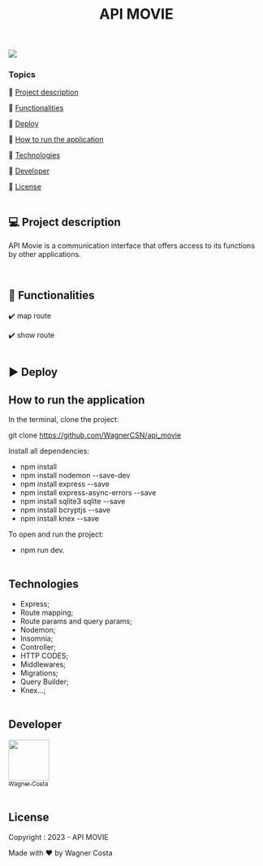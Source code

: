 <h1 align="center">API MOVIE</h1> 

<p><br/><br/>
   <img src="http://img.shields.io/static/v1?label=STATUS&message=CONCLUIDO&color=GREEN&style=for-the-badge"/>
</p>

### Topics 

:small_blue_diamond: [Project description](#-project-description)

:small_blue_diamond: [Functionalities](#-functionalities)

:small_blue_diamond: [Deploy](#arrow_forward-deploy)

:small_blue_diamond: [How to run the application](#how-to-run-the-application)

:small_blue_diamond: [Technologies](#technologies)

:small_blue_diamond: [Developer](#developer)

:small_blue_diamond: [License](#license)<br/><br/>


## 💻 Project description

<p align="justify">
  
API Movie is a communication interface that offers access to its functions by other applications.
</p><br/>

## 🔨 Functionalities

:heavy_check_mark: map route  

:heavy_check_mark: show route <br/><br/>

## :arrow_forward: Deploy  

## How to run the application  

In the terminal, clone the project: 

git clone https://github.com/WagnerCSN/api_movie

Install all dependencies:

- npm install
- npm install nodemon --save-dev
- npm install express --save
- npm install express-async-errors --save
- npm install sqlite3 sqlite --save
- npm install bcryptjs --save
- npm install knex --save

To open and run the project:

- npm run dev.<br/><br/>

## Technologies 

- Express;
- Route mapping;
- Route params and query params;
- Nodemon;
- Insomnia;
- Controller;
- HTTP CODES;
- Middlewares;
- Migrations;
- Query Builder;
- Knex...;<br/><br/>


## Developer 

 [<img src="https://www.github.com/WagnerCSN.png" width=80><br><sub>Wagner Costa</sub>](https://github.com/WagnerCSN) <br/><br/>

## License 

Copyright : 2023 - API MOVIE

Made with ❤️ by Wagner Costa